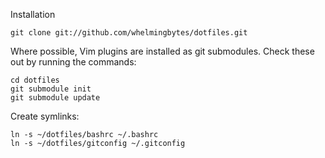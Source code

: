 Installation

    git clone git://github.com/whelmingbytes/dotfiles.git

Where possible, Vim plugins are installed as git submodules. Check these out by
running the commands:

    cd dotfiles
    git submodule init
    git submodule update

Create symlinks:

    ln -s ~/dotfiles/bashrc ~/.bashrc
    ln -s ~/dotfiles/gitconfig ~/.gitconfig
